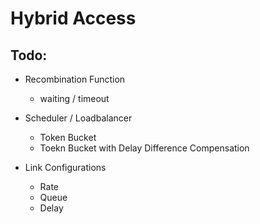 # Hybrid Access

## Todo:
* Recombination Function
  * waiting / timeout

* Scheduler / Loadbalancer
  * Token Bucket
  * Toekn Bucket with Delay Difference Compensation

* Link Configurations
  * Rate
  * Queue
  * Delay